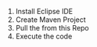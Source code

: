 <ol>
<li>Install Eclipse IDE</li>
<li>Create Maven Project</li>
<li>Pull the from this Repo</li>
<li>Execute the code</li>
</ol>
